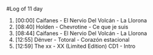 #Log of 11 day

1. [00:00] Caifanes - El Nervio Del Volcán - La Llorona
1. [08:40] Holden - Chevrotine - Ce que je suis
1. [08:44] Caifanes - El Nervio Del Volcán - La Llorona
1. [12:55] Dënver - Totoral - Corazón estacional
1. [12:59] The xx - XX (Limited Edition) CD1 - Intro
